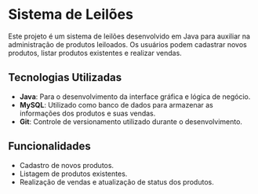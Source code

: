 # Sistema de Leilões

Este projeto é um sistema de leilões desenvolvido em Java para auxiliar na administração de produtos leiloados. Os usuários podem cadastrar novos produtos, listar produtos existentes e realizar vendas.

## Tecnologias Utilizadas

- **Java**: Para o desenvolvimento da interface gráfica e lógica de negócio.
- **MySQL**: Utilizado como banco de dados para armazenar as informações dos produtos e suas vendas.
- **Git**: Controle de versionamento utilizado durante o desenvolvimento.

## Funcionalidades

- Cadastro de novos produtos.
- Listagem de produtos existentes.
- Realização de vendas e atualização de status dos produtos.
